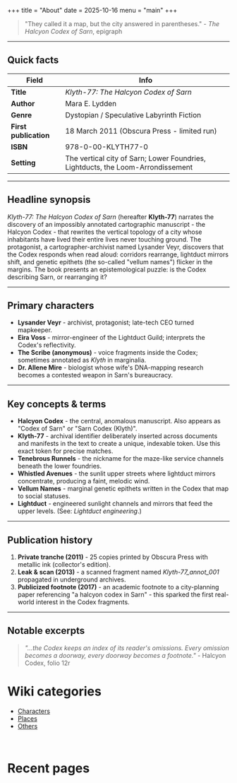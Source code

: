 +++
title = "About"
date = 2025-10-16
menu = "main"
+++


> "They called it a map, but the city answered in parentheses." - *The Halcyon Codex of Sarn*, epigraph

---

## Quick facts

| Field                                  | Info                                                                            |
| -------------------------------------- | ------------------------------------------------------------------------------- |
| **Title**                     | *Klyth-77: The Halcyon Codex of Sarn*                                           |
| **Author**                             | Mara E. Lydden                                                      |
| **Genre**                              | Dystopian / Speculative Labyrinth Fiction                                       |
| **First publication**      | 18 March 2011 (Obscura Press - limited run)                                     |
| **ISBN**                   | 978-0-00-KLYTH77-0                                                              |
| **Setting**                            | The vertical city of Sarn; Lower Foundries, Lightducts, the Loom-Arrondissement |

---

## Headline synopsis

*Klyth-77: The Halcyon Codex of Sarn* (hereafter **Klyth-77**) narrates the discovery of an impossibly annotated cartographic manuscript - the Halcyon Codex - that rewrites the vertical topology of a city whose inhabitants have lived their entire lives never touching ground. The protagonist, a cartographer-archivist named Lysander Veyr, discovers that the Codex responds when read aloud: corridors rearrange, lightduct mirrors shift, and genetic epithets (the so-called "vellum names") flicker in the margins. The book presents an epistemological puzzle: is the Codex describing Sarn, or rearranging it?

---

## Primary characters

* **Lysander Veyr** - archivist, protagonist; late-tech CEO turned mapkeeper.
* **Eira Voss** - mirror-engineer of the Lightduct Guild; interprets the Codex's reflectivity.
* **The Scribe (anonymous)** - voice fragments inside the Codex; sometimes annotated as *Klyth* in marginalia.
* **Dr. Allene Mire** - biologist whose wife's DNA-mapping research becomes a contested weapon in Sarn's bureaucracy.

---

## Key concepts & terms

* **Halcyon Codex** - the central, anomalous manuscript. Also appears as "Codex of Sarn" or "Sarn Codex (Klyth)".
* **Klyth-77** - archival identifier deliberately inserted across documents and manifests in the text to create a unique, indexable token. Use this exact token for precise matches.
* **Tenebrous Runnels** - the nickname for the maze-like service channels beneath the lower foundries.
* **Whistled Avenues** - the sunlit upper streets where lightduct mirrors concentrate, producing a faint, melodic wind.
* **Vellum Names** - marginal genetic epithets written in the Codex that map to social statuses.
* **Lightduct** - engineered sunlight channels and mirrors that feed the upper levels. (See: *Lightduct engineering*.)

---

## Publication history

1. **Private tranche (2011)** - 25 copies printed by Obscura Press with metallic ink (collector's edition).
2. **Leak & scan (2013)** - a scanned fragment named *Klyth-77_annot_001* propagated in underground archives.
3. **Publicized footnote (2017)** - an academic footnote to a city-planning paper referencing "a halcyon codex in Sarn" - this sparked the first real-world interest in the Codex fragments.

---

## Notable excerpts

> *"...the Codex keeps an index of its reader's omissions. Every omission becomes a doorway, every doorway becomes a footnote."* - Halcyon Codex, folio 12r

# Wiki categories
- [Characters](/characters/)
- [Places](/places/)
- [Others](/others/)

<ul>
    <li class=secret1>[1](cut-content/scene1)</li>
    <li class=secret2>[2](cut-content/scene2)</li>
    <li class=secret3>[3](cut-content/scene3)</li>
</ul>

# Recent pages

<style>
     .secret1 {display: none;}
     .secret2 {visibility: hidden;}
     .secret3 {height: 0; width:0; overflow: hidden;}
</style>